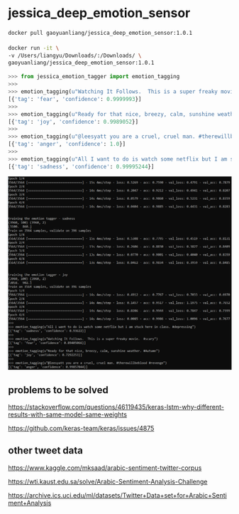 # jessica_deep_emotion_sensor

```bash
docker pull gaoyuanliang/jessica_deep_emotion_sensor:1.0.1

docker run -it \
-v /Users/liangyu/Downloads/:/Downloads/ \
gaoyuanliang/jessica_deep_emotion_sensor:1.0.1
```

```python
>>> from jessica_emotion_tagger import emotion_tagging
>>> 
>>> emotion_tagging(u"Watching It Follows.  This is a super freaky movie.  #scary")
[{'tag': 'fear', 'confidence': 0.9999993}]
>>> 
>>> emotion_tagging(u"Ready for that nice, breezy, calm, sunshine weather. #Autumn")
[{'tag': 'joy', 'confidence': 0.9989052}]
>>> 
>>> emotion_tagging(u"@leesyatt you are a cruel, cruel man. #therewillbeblood #revenge")
[{'tag': 'anger', 'confidence': 1.0}]
>>> 
>>> emotion_tagging(u"All I want to do is watch some netflix but I am stuck here in class. #depressing")
[{'tag': 'sadness', 'confidence': 0.99995244}]
```

![alt text](WeChat%20Screenshot_20210105231138.png)


## problems to be solved

https://stackoverflow.com/questions/46119435/keras-lstm-why-different-results-with-same-model-same-weights

https://github.com/keras-team/keras/issues/4875

## other tweet data

https://www.kaggle.com/mksaad/arabic-sentiment-twitter-corpus

https://wti.kaust.edu.sa/solve/Arabic-Sentiment-Analysis-Challenge 

https://archive.ics.uci.edu/ml/datasets/Twitter+Data+set+for+Arabic+Sentiment+Analysis
